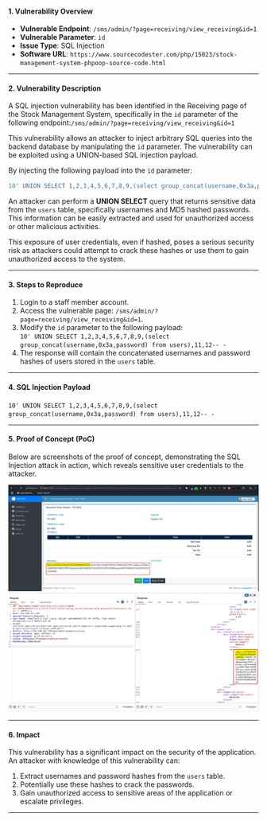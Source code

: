 #### 1. **Vulnerability Overview**

- **Vulnerable Endpoint**: `/sms/admin/?page=receiving/view_receiving&id=1`
- **Vulnerable Parameter**: `id`
- **Issue Type**: SQL Injection
- **Software URL**: `https://www.sourcecodester.com/php/15023/stock-management-system-phpoop-source-code.html`

---

#### 2. **Vulnerability Description**

A SQL injection vulnerability has been identified in the Receiving page of the Stock Management System, specifically in the `id` parameter of the following endpoint:`/sms/admin/?page=receiving/view_receiving&id=1`

This vulnerability allows an attacker to inject arbitrary SQL queries into the backend database by manipulating the `id` parameter. The vulnerability can be exploited using a UNION-based SQL injection payload.

By injecting the following payload into the `id` parameter:

``` SQL
10' UNION SELECT 1,2,3,4,5,6,7,8,9,(select group_concat(username,0x3a,password) from users),11,12-- -
```

An attacker can perform a **UNION SELECT** query that returns sensitive data from the `users` table, specifically usernames and MD5 hashed passwords. This information can be easily extracted and used for unauthorized access or other malicious activities.

This exposure of user credentials, even if hashed, poses a serious security risk as attackers could attempt to crack these hashes or use them to gain unauthorized access to the system.

---

#### 3. **Steps to Reproduce**

1. Login to a staff member account.
2. Access the vulnerable page: `/sms/admin/?page=receiving/view_receiving&id=1`.
3. Modify the `id` parameter to the following payload:  
    `10' UNION SELECT 1,2,3,4,5,6,7,8,9,(select group_concat(username,0x3a,password) from users),11,12-- -`
4. The response will contain the concatenated usernames and password hashes of users stored in the `users` table.

---

#### 4. **SQL Injection Payload**

`10' UNION SELECT 1,2,3,4,5,6,7,8,9,(select group_concat(username,0x3a,password) from users),11,12-- -`

---

#### 5. **Proof of Concept (PoC)**

Below are screenshots of the proof of concept, demonstrating the SQL Injection attack in action, which reveals sensitive user credentials to the attacker.

![1](https://github.com/th3w0lf-1337/Vulnerabilities/blob/main/SMS-PHP/SQLi/Receiving/Receiving-1.png)
![2](https://github.com/th3w0lf-1337/Vulnerabilities/blob/main/SMS-PHP/SQLi/Receiving/Receiving-2.png)

---

#### 6. **Impact**

This vulnerability has a significant impact on the security of the application. An attacker with knowledge of this vulnerability can:

1. Extract usernames and password hashes from the `users` table.
2. Potentially use these hashes to crack the passwords.
3. Gain unauthorized access to sensitive areas of the application or escalate privileges.

---
